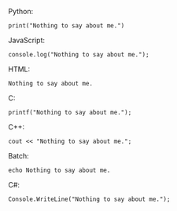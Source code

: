 Python:

<code>print("Nothing to say about me.")</code>


JavaScript:

<code>console.log("Nothing to say about me.");</code>


HTML:


<code><p>Nothing to say about me.</p></code>


C:

<code>printf("Nothing to say about me.");</code>


C++:

<code>cout << "Nothing to say about me.";</code>


Batch:

<code>echo Nothing to say about me.</code>


C#:

<code>Console.WriteLine("Nothing to say about me.");</code>
